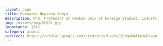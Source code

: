 ```yaml
---
layout: page
title: Bernardo Nugroho Yahya
description: PhD. Professor at Hankuk Univ of Foreign Studies, Industrial Engineering
img: /assets/img/야흐야.jpg
importance: 2012
category: alumni
redirect: https://scholar.google.com/citations?user=I2UXgu0AAAAJ&hl=en
---
```

